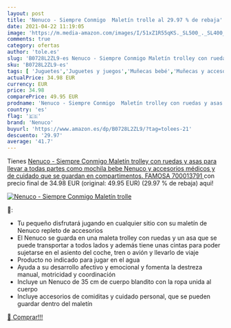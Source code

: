```yaml
---
layout: post
title: 'Nenuco - Siempre Conmigo  Maletín trolle al 29.97 % de rebaja'
date: 2021-04-22 11:19:05
image: 'https://m.media-amazon.com/images/I/51xZ1R55qKS._SL500_._SL400_.jpg'
comments: true
category: ofertas
author: 'tole.es'
slug: 'B0728L2ZL9-es Nenuco - Siempre Conmigo Maletín trolley con ruedas y asas...'
sku: 'B0728L2ZL9-es'
tags: [ 'Juguetes','Juguetes y juegos','Muñecas bebé','Muñecas y accesorios','mochila','nenuco', ]
actualPrice: 34.98 EUR
currency: EUR
price: 34.98
comparePrice: 49.95 EUR
prodname: 'Nenuco - Siempre Conmigo  Maletín trolley con ruedas y asas para llevar a todas partes como mochila  bebe Nenuco y accesorios médicos y de cuidado que se guardan en compartimentos. FAMOSA  700013791 '
country: 'es'
flag: '🇪🇸'
brand: 'Nenuco'
buyurl: 'https://www.amazon.es/dp/B0728L2ZL9/?tag=tolees-21'
descuento: '29.97'
average: '41.7'
---
```


Tienes [Nenuco - Siempre Conmigo  Maletín trolley con ruedas y asas para llevar a todas partes como mochila  bebe Nenuco y accesorios médicos y de cuidado que se guardan en compartimentos. FAMOSA  700013791 ](https://www.amazon.es/dp/B0728L2ZL9/?tag=tolees-21) con precio final de  34.98 EUR (original: 49.95 EUR) (29.97 %  de rebaja) aqui!

[![Nenuco - Siempre Conmigo  Maletín trolle](https://m.media-amazon.com/images/I/51xZ1R55qKS._SL500_._SL400_.jpg)](https://www.amazon.es/dp/B0728L2ZL9/?tag=tolees-21)

🔎:

- Tu pequeño disfrutará jugando en cualquier sitio con su maletín de Nenuco repleto de accesorios
- El Nenuco se guarda en una maleta trolley con ruedas y un asa que se puede transportar a todos lados y además tiene unas cintas para poder sujetarse en el asiento del coche, tren o avión y llevarlo de viaje
- Producto no indicado para jugar en el agua
- Ayuda a su desarrollo afectivo y emocional y fomenta la destreza manual, motricidad y coordinación
- Incluye un Nenuco de 35 cm de cuerpo blandito con la ropa unida al cuerpo
- Incluye accesorios de comiditas y cuidado personal, que se pueden guardar dentro del maletín

[🛒 Comprar!!!](https://www.amazon.es/dp/B0728L2ZL9/?tag=tolees-21)
